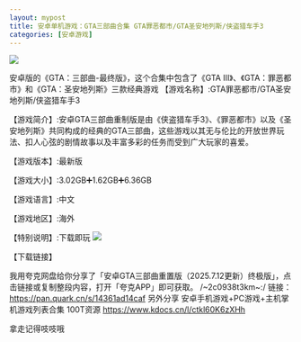 ```yaml
---
layout: mypost
title: 安卓单机游戏：GTA三部曲合集 GTA罪恶都市/GTA圣安地列斯/侠盗猎车手3 
categories: [安卓游戏]
---
```



                    
![](https://s2.loli.net/2025/10/29/SnmcR16v5XIwLQC.jpg)

安卓版的《GTA：三部曲-最终版》，这个合集中包含了《GTA III》、《GTA：罪恶都市》和《GTA：圣安地列斯》三款经典游戏
【游戏名称】:GTA罪恶都市/GTA圣安地列斯/侠盗猎车手3

【游戏简介】:安卓GTA三部曲重制版是由《侠盗猎车手3》、《罪恶都市》以及《圣安地列斯》共同构成的经典的GTA三部曲，这些游戏以其无与伦比的开放世界玩法、扣人心弦的剧情故事以及丰富多彩的任务而受到广大玩家的喜爱。

【游戏版本】:最新版

【游戏大小】:3.02GB➕1.62GB➕6.36GB

【游戏语言】:中文

【游戏地区】:海外

【特别说明】:下载即玩
![](https://s2.loli.net/2025/10/29/yOBXoQeMiCNWb2m.jpg)

【下载链接】

我用夸克网盘给你分享了「安卓GTA三部曲重置版（2025.7.12更新）终极版」，点击链接或复制整段内容，打开「夸克APP」即可获取。
/~2c0938t3km~:/
链接：https://pan.quark.cn/s/14361ad14caf
另外分享
安卓手机游戏+PC游戏+主机掌机游戏列表合集 100T资源
https://www.kdocs.cn/l/ctkl60K6zXHh

拿走记得吱吱哦


